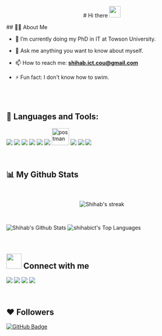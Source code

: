 <p align="center">
# Hi there <img src="https://user-images.githubusercontent.com/42378118/110234147-e3259600-7f4e-11eb-95be-0c4047144dea.gif" width="30">
</p>

<!-- <p>
	I'm Shihab Ahmed. I'm a PhD student at Towson University.
<p>
<br> 

<img align="right" alt="GIF" src="https://github.com/sahmed09/sahmed09/blob/main/code.gif?raw=true" width="400" height="250"/>  -->

<p>
## 🙋‍♂️ About Me

<!-- - 🔭 I’m currently working as a Junior Back-End Developer.-->

- 🌱 I’m currently doing my PhD in IT at Towson University.

- 💬 Ask me anything you want to know about myself.

- 📫 How to reach me: **shihab.ict.cou@gmail.com**

- ⚡ Fun fact: I don't know how to swim.
<p>
<br><br>
	
## 🚀 Languages and Tools:

<p align="left"> 
   	<img src="https://img.icons8.com/color/48/000000/python.png"/>
	<img src="https://img.icons8.com/color/48/000000/django.png"/>
	<img src="https://img.icons8.com/color/48/000000/c-plus-plus-logo.png"/>
	<img src="https://img.icons8.com/color/48/000000/java-coffee-cup-logo--v1.png"/>
	<img src="https://img.icons8.com/color/48/000000/git.png"/>
	<img src="https://img.icons8.com/fluent/50/000000/mysql-logo.png"/>
	<img src="https://www.vectorlogo.zone/logos/getpostman/getpostman-icon.svg" alt="postman" width="45" height="45"/>
	<img src="https://img.icons8.com/color/48/000000/html-5--v1.png"/>
	<img src="https://img.icons8.com/color/48/000000/css3.png"/>
	<img src="https://img.icons8.com/color/48/000000/bootstrap.png"/>
</p>
<br>
	
## 📊 My Github Stats

<br>
<p align="center">
	<img title="🔥 Get streak stats for your profile at git.io/streak-stats" alt="Shihab's streak" src="https://github-readme-streak-stats.herokuapp.com/?user=sahmed09&theme=black-ice&hide_border=true&stroke=0000&background=060A0CD0"/>
</p>
<br>

<p>
	<img alt="Shihab's Github Stats" src="https://github-readme-stats.vercel.app/api?username=sahmed09&show_icons=true&count_private=true&theme=react&hide_border=true&bg_color=0D1117"/>
	<img alt="shihabict's Top Languages" src="https://github-readme-stats.vercel.app/api/top-langs/?username=sahmed09&langs_count=8&count_private=true&layout=compact&theme=react&hide_border=true&bg_color=0D1117"/>
</p>
<br>

<!-- <p>		
	<img alt="shihab's Activity Graph" src="https://activity-graph.herokuapp.com/graph?username=sahmed09&bg_color=0D1117&color=5BCDEC&line=5BCDEC&point=FFFFFF&hide_border=true"/>
</p>
<br> --> 

	
## <img height="40" src="https://github.com/sahmed09/sahmed09/blob/main/kyubey.gif"/> Connect with me
<p align="left">
	<a href = "https://linkedin.com/in/sahmed09/"><img src="https://img.icons8.com/fluent/48/000000/linkedin.png"/></a>
	<a href = "https://twitter.com/im_Shihab_Ahmed/"><img src="https://img.icons8.com/fluent/48/000000/twitter.png"/></a>
	<a href = "https://www.instagram.com/shihabahmed001/"><img src="https://img.icons8.com/fluent/48/000000/instagram-new.png"/></a>
	<a href = "https://www.facebook.com/ShihabAhmedApu/"><img src="https://img.icons8.com/color/48/000000/facebook.png"/></a>
</p>
<br>
	
## ❤ Followers

<a href="https://github.com/sahmed09?tab=followers"><img src="https://img.shields.io/github/followers/sahmed09?label=Followers&style=social" alt="GitHub Badge"></a>
